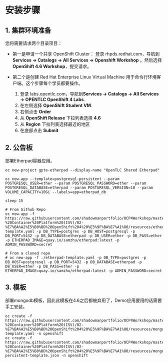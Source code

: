 # 安装步骤

## 1. 集群环境准备

您将需要请求两个目录项目：

- 第一是申请一个共享 OpenShift Cluster： 登录 rhpds.redhat.com，导航到 **Services → Catalogs → All Services → Openshift Workshop** 。然后选择 **OpenShift 4.6 Workshop**，提交请求。

- 第二个是创建 Red Hat Enterprise Linux Virtual Machine 用于命令行环境客户端。这个步骤每个学员都要操作。
  1. 登录 labs.opentlc.com，导航到**Services → Catalogs → All Services → OPENTLC OpenShift 4 Labs**.
  2. 在左侧选择 **OpenShift Student VM**.
  3. 右侧点击 **Order**
  4. 从 **OpenShift Release** 下拉列表选择 **4.6**
  5. 从 **Region** 下拉列表选择最近的地区
  6. 在底部点击 **Submit**

## 2. 公告板

部署Etherpad容器应用。

```shell
oc new-project gpte-etherpad --display-name "OpenTLC Shared Etherpad"

oc new-app --template=postgresql-persistent --param POSTGRESQL_USER=ether --param POSTGRESQL_PASSWORD=ether --param POSTGRESQL_DATABASE=etherpad --param POSTGRESQL_VERSION=10 --param VOLUME_CAPACITY=10Gi --labels=app=etherpad_db

sleep 15

# From Github Repo
oc new-app -f https://raw.githubusercontent.com/shadowmanportfolio/OCP4Workshop/master/learningPath/Red%20Hat%20Delivery%20Specialist%20-%20Container%20Platform%20(ISV)/02-%E7%BA%A2%E5%B8%BD%20OpenShift%204%20%E5%9F%BA%E7%A1%80/resources/etherpad-template.yaml -p DB_TYPE=postgres -p DB_HOST=postgresql -p DB_PORT=5432 -p DB_DATABASE=etherpad -p DB_USER=ether -p DB_PASS=ether -p ETHERPAD_IMAGE=quay.io/samzhu/etherpad:latest -p ADMIN_PASSWORD=secret

# From a cloned repo
# oc new-app -f ./etherpad-template.yaml -p DB_TYPE=postgres -p DB_HOST=postgresql -p DB_PORT=5432 -p DB_DATABASE=etherpad -p DB_USER=ether -p DB_PASS=ether -p ETHERPAD_IMAGE=quay.io/samzhu/etherpad:latest -p ADMIN_PASSWORD=secret

```

## 3. 模板

部署mongodb模板，因此此模板在4.6之后都被弃用了，Demo应用要用的话需要手工安装。

```shell
oc create -f https://raw.githubusercontent.com/shadowmanportfolio/OCP4Workshop/master/learningPath/Red%20Hat%20Delivery%20Specialist%20-%20Container%20Platform%20(ISV)/02-%E7%BA%A2%E5%B8%BD%20OpenShift%204%20%E5%9F%BA%E7%A1%80/resources/mongodb-template.yaml -n openshift
oc create -f https://raw.githubusercontent.com/shadowmanportfolio/OCP4Workshop/master/learningPath/Red%20Hat%20Delivery%20Specialist%20-%20Container%20Platform%20(ISV)/02-%E7%BA%A2%E5%B8%BD%20OpenShift%204%20%E5%9F%BA%E7%A1%80/resources/mongodb-persistent-template.json -n openshift

```





